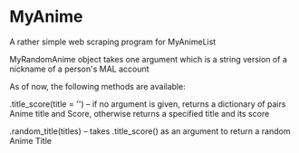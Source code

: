 # MyAnime
A rather simple web scraping program for MyAnimeList




MyRandomAnime object takes one argument which is a string version of a nickname of a person's MAL account

As of now, the following methods are available:


.title_score(title = '') – if no argument is given, returns a dictionary of pairs Anime title and Score, otherwise returns a specified title and its score

.random_title(titles) – takes .title_score() as an argument to return a random Anime Title




